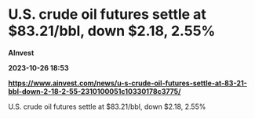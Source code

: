 # U.S. crude oil futures settle at $83.21/bbl, down $2.18, 2.55%
**AInvest**

**2023-10-26 18:53**

**https://www.ainvest.com/news/u-s-crude-oil-futures-settle-at-83-21-bbl-down-2-18-2-55-2310100051c10330178c3775/**

U.S. crude oil futures settle at $83.21/bbl, down $2.18, 2.55%